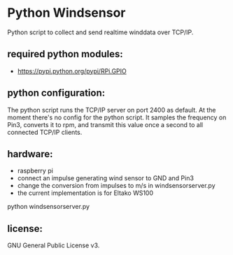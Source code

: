 Python Windsensor
========
Python script to collect and send realtime winddata over TCP/IP.

required python modules:
--------------
* https://pypi.python.org/pypi/RPi.GPIO

python configuration:
-------------------
The python script runs the TCP/IP server on port 2400 as default. At the moment there's no config for the python script.
It samples the frequency on Pin3, converts it to rpm, and transmit this value once a second to all connected TCP/IP clients.

hardware:
----------------
* raspberry pi
* connect an impulse generating wind sensor to GND and Pin3
* change the conversion from impulses to m/s in windsensorserver.py
* the current implementation is for Eltako WS100 

python windsensorserver.py

license:
----------------
GNU General Public License v3.
